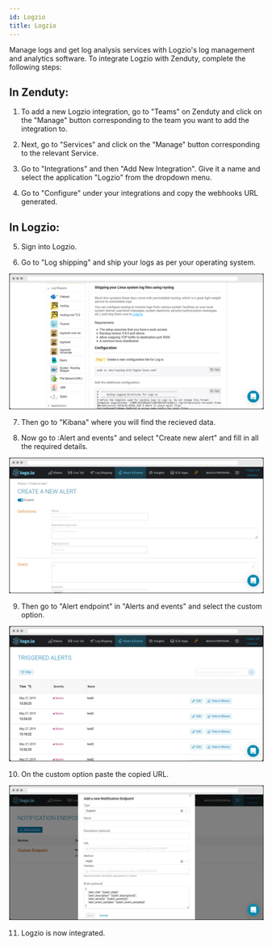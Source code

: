 ```yaml
---
id: Logzio
title: Logzio
---
```

Manage logs and get log analysis services with Logzio's log management and analytics software.  To integrate Logzio with Zenduty, complete the following steps:

## In Zenduty:

1. To add a new Logzio integration, go to "Teams" on Zenduty and click on the "Manage" button corresponding to the team you want to add the integration to.

2. Next, go to "Services" and click on the "Manage" button corresponding to the relevant Service.

3. Go to "Integrations" and then "Add New Integration". Give it a name and select the application "Logzio" from the dropdown menu.

4. Go to "Configure" under your integrations and copy the webhooks URL generated. 

## In Logzio: 

5. Sign into Logzio. 

6. Go to "Log shipping" and ship your logs as per your operating system. 

![](/img/Integrations/Logzio/1.png)

7. Then go to "Kibana" where you will find the recieved data. 

8. Now go to :Alert and events" and select "Create new alert" and fill in all the required details.

![](/img/Integrations/Logzio/2.png)

9. Then go to "Alert endpoint" in "Alerts and events" and select the custom option.

![](/img/Integrations/Logzio/3.png) 

10. On the custom option paste the copied URL.

![](/img/Integrations/Logzio/4.png) 

11. Logzio is now integrated.